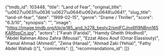 {"tmdb_id": 103448, "title": "Land of Fear", "original_title": "\u0627\u0631\u0636 \u0627\u0644\u062e\u0648\u0641", "slug_title": "land-of-fear", "date": "1999-02-15", "genre": "Drame / Thriller", "score": "6.3/10", "synopsis": "", "image": "https://image.tmdb.org/t/p/w185_and_h278_bestv2/smlFCJnx6fI9NBnn165KARfopCn.jpg", "actors": ["Farah (Farida)", "Hamdy Gheith (Hodhod)", "Abdel Rahman Abou Zahra (Mousa)", "Ezzat Abou Aouf  (Omar Elassiouty)", "Kamal Ahmad (Ahmed)", "Zeina (Hanaa)", "Ahmad Zaki (Yehia)", "Fathy Abdel Wahab ()"], "comments": [], "recommandations_id": []}